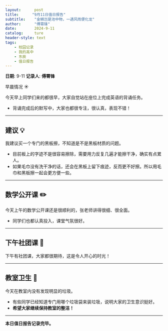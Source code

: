 ```yaml
---
layout:      post
title:      "9月11日值日报告"
subtitle:    "金鳞岂是池中物，一遇风雨便化龙"
author:      "傅霄锋"
date:        2024-9-11
catalog:     ture
header-style: text
tags: 
    - 校园记录
    - 我的高中
    - 东辰
    - 值日报告
---
```


**日期**: 9-11
**记录人**: **傅霄锋**

早晨情况 ☀️  

今天早上同学们来的都很早，大家自觉站在座位上完成英语的背诵任务。  
- 背诵完成后的默写中，大家也都很专注，很认真，表现不错！

---

## 建议 💡  
我建议买一个专门的黑板擦，不知道是不是黑板材质的问题。  
- 目前板上的字迹不是很容易擦除，需要用力反复几遍才能擦干净，确实有点累人。  
- 如果毛巾没有洗干净的话，还会在黑板上留下痕迹，反而更不好擦。所以用毛巾和黑板擦一起会更方便一些。

---

## 数学公开课 ✏️  
今天上午的数学公开课还是很顺利的，张老师讲得很细、很全面。  
- 同学们也都认真投入，课堂气氛很好。

---

## 下午社团课 🎉  
下午有社团课，大家都很期待，这是令人开心的时光！

---

## 教室卫生 🧹  
今天在教室内没有发现明显的垃圾。  
- 有些同学已经知道专门用哪个垃圾袋来装垃圾，说明大家的卫生意识挺好。  
- **希望大家继续保持教室的整洁！**

---

**本日值日报告记录完毕。**
